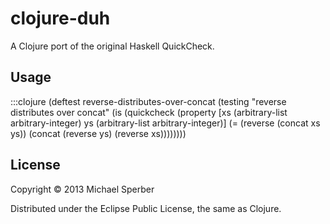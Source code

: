 # clojure-duh

A Clojure port of the original Haskell QuickCheck.

## Usage

  :::clojure
  (deftest reverse-distributes-over-concat
	(testing "reverse distributes over concat"
	  (is
	   (quickcheck
		(property [xs (arbitrary-list arbitrary-integer)
				   ys (arbitrary-list arbitrary-integer)]
				  (= (reverse (concat xs ys)) (concat (reverse ys) (reverse xs))))))))

## License

Copyright © 2013 Michael Sperber

Distributed under the Eclipse Public License, the same as Clojure.
